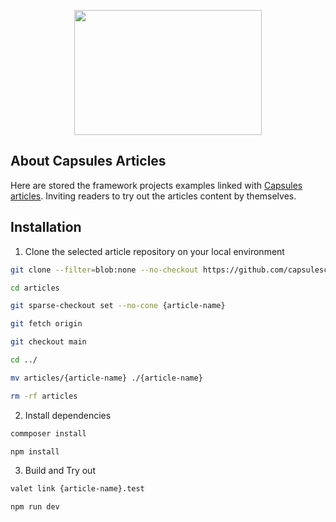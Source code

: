 

<p align="center"><img src="capsules-articles-images.png" width="300px" height="200px" /></p>

## About Capsules Articles

Here are stored the framework projects examples linked with <a href="https://capsules.codes/en/blog">Capsules articles</a>.
Inviting readers to try out the articles content by themselves.

## Installation

1. Clone the selected article repository on your local environment

```bash
git clone --filter=blob:none --no-checkout https://github.com/capsulescodes/articles.git

cd articles

git sparse-checkout set --no-cone {article-name}

git fetch origin

git checkout main

cd ../

mv articles/{article-name} ./{article-name}

rm -rf articles
```

2. Install dependencies

```bash
commposer install

npm install
```

3. Build and Try out

```bash
valet link {article-name}.test

npm run dev
```
